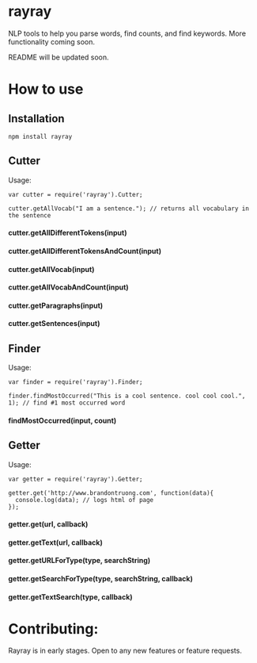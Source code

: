 # rayray

NLP tools to help you parse words, find counts, and find keywords. More functionality coming soon.

README will be updated soon.

# How to use
## Installation
```
npm install rayray
```

## Cutter
Usage:
```
var cutter = require('rayray').Cutter;

cutter.getAllVocab("I am a sentence."); // returns all vocabulary in the sentence
```
#### cutter.getAllDifferentTokens(input)

#### cutter.getAllDifferentTokensAndCount(input)

#### cutter.getAllVocab(input)

#### cutter.getAllVocabAndCount(input)

#### cutter.getParagraphs(input)

#### cutter.getSentences(input)

## Finder
Usage:
```
var finder = require('rayray').Finder;

finder.findMostOccurred("This is a cool sentence. cool cool cool.", 1); // find #1 most occurred word 
```

#### findMostOccurred(input, count)

## Getter
Usage:
```
var getter = require('rayray').Getter;

getter.get('http://www.brandontruong.com', function(data){
  console.log(data); // logs html of page
}); 
```

#### getter.get(url, callback)

#### getter.getText(url, callback)

#### getter.getURLForType(type, searchString)

#### getter.getSearchForType(type, searchString, callback)

#### getter.getTextSearch(type, callback)

# Contributing:
Rayray is in early stages. Open to any new features or feature requests. 
